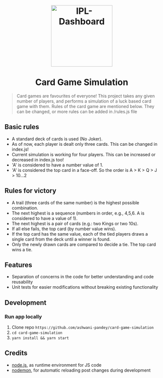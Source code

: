 
<h1 align="center">
<img src="https://user-images.githubusercontent.com/7101908/85181510-c0116400-b2a3-11ea-9529-54bfe5152bb5.png" alt="IPL-Dashboard" width="200"/></a><br/><br/>
Card Game Simulation
</h1>


> Card games are favourites of everyone! This project takes any given number of players, and performs a simulation of a luck based card game with them. Rules of the card game are mentioned below. They can be changed, or more rules can be added in /rules.js file

## Basic rules

* A standard deck of cards is used (No Joker).
* As of now, each player is dealt only three cards. This can be changed in index.js!
* Current simulation is working for four players. This can be increased or decreased in index.js too!
* 'A' is considered to have a number value of 1.
* 'A' is considered the top card in a face-off. So the order is A > K > Q > J > 10...2

## Rules for victory

* A trail (three cards of the same number) is the highest possible combination.
* The next highest is a sequence (numbers in order, e.g., 4,5,6. A is considered to have a value of 1).
* The next highest is a pair of cards (e.g.: two Kings or two 10s).
* If all else fails, the top card (by number value wins).
* If the top card has the same value, each of the tied players draws a single card from the deck until a winner is found.
* Only the newly drawn cards are compared to decide a tie. The top card wins a tie.

## Features

* Separation of concerns in the code for better understanding and code reusability
* Unit tests for easier modifications without breaking existing functionality

## Development

### Run app locally

1. Clone repo ```https://github.com/ashwani-pandey/card-game-simulation```
2. ```cd card-game-simulation```
3. ```yarn install && yarn start```


## Credits
* [node.js](https://vuejs.org/), as runtime environment for JS code
* [nodemon](https://nodemon.io/), for automatic reloading post changes during development
